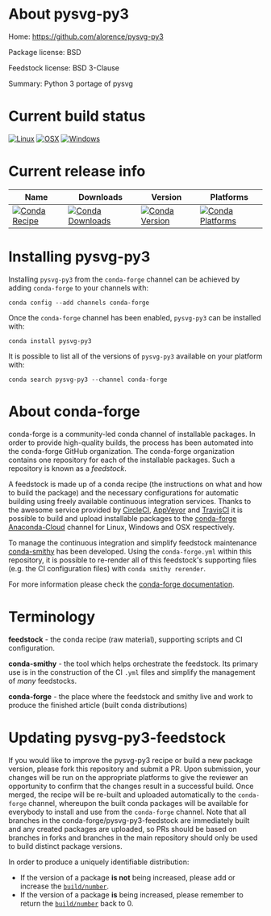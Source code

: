 About pysvg-py3
===============

Home: https://github.com/alorence/pysvg-py3

Package license: BSD

Feedstock license: BSD 3-Clause

Summary: Python 3 portage of pysvg



Current build status
====================

[![Linux](https://img.shields.io/circleci/project/github/conda-forge/pysvg-py3-feedstock/master.svg?label=Linux)](https://circleci.com/gh/conda-forge/pysvg-py3-feedstock)
[![OSX](https://img.shields.io/travis/conda-forge/pysvg-py3-feedstock/master.svg?label=macOS)](https://travis-ci.org/conda-forge/pysvg-py3-feedstock)
[![Windows](https://img.shields.io/appveyor/ci/conda-forge/pysvg-py3-feedstock/master.svg?label=Windows)](https://ci.appveyor.com/project/conda-forge/pysvg-py3-feedstock/branch/master)

Current release info
====================

| Name | Downloads | Version | Platforms |
| --- | --- | --- | --- |
| [![Conda Recipe](https://img.shields.io/badge/recipe-pysvg--py3-green.svg)](https://anaconda.org/conda-forge/pysvg-py3) | [![Conda Downloads](https://img.shields.io/conda/dn/conda-forge/pysvg-py3.svg)](https://anaconda.org/conda-forge/pysvg-py3) | [![Conda Version](https://img.shields.io/conda/vn/conda-forge/pysvg-py3.svg)](https://anaconda.org/conda-forge/pysvg-py3) | [![Conda Platforms](https://img.shields.io/conda/pn/conda-forge/pysvg-py3.svg)](https://anaconda.org/conda-forge/pysvg-py3) |

Installing pysvg-py3
====================

Installing `pysvg-py3` from the `conda-forge` channel can be achieved by adding `conda-forge` to your channels with:

```
conda config --add channels conda-forge
```

Once the `conda-forge` channel has been enabled, `pysvg-py3` can be installed with:

```
conda install pysvg-py3
```

It is possible to list all of the versions of `pysvg-py3` available on your platform with:

```
conda search pysvg-py3 --channel conda-forge
```


About conda-forge
=================

conda-forge is a community-led conda channel of installable packages.
In order to provide high-quality builds, the process has been automated into the
conda-forge GitHub organization. The conda-forge organization contains one repository
for each of the installable packages. Such a repository is known as a *feedstock*.

A feedstock is made up of a conda recipe (the instructions on what and how to build
the package) and the necessary configurations for automatic building using freely
available continuous integration services. Thanks to the awesome service provided by
[CircleCI](https://circleci.com/), [AppVeyor](https://www.appveyor.com/)
and [TravisCI](https://travis-ci.org/) it is possible to build and upload installable
packages to the [conda-forge](https://anaconda.org/conda-forge)
[Anaconda-Cloud](https://anaconda.org/) channel for Linux, Windows and OSX respectively.

To manage the continuous integration and simplify feedstock maintenance
[conda-smithy](https://github.com/conda-forge/conda-smithy) has been developed.
Using the ``conda-forge.yml`` within this repository, it is possible to re-render all of
this feedstock's supporting files (e.g. the CI configuration files) with ``conda smithy rerender``.

For more information please check the [conda-forge documentation](https://conda-forge.org/docs/).

Terminology
===========

**feedstock** - the conda recipe (raw material), supporting scripts and CI configuration.

**conda-smithy** - the tool which helps orchestrate the feedstock.
                   Its primary use is in the construction of the CI ``.yml`` files
                   and simplify the management of *many* feedstocks.

**conda-forge** - the place where the feedstock and smithy live and work to
                  produce the finished article (built conda distributions)


Updating pysvg-py3-feedstock
============================

If you would like to improve the pysvg-py3 recipe or build a new
package version, please fork this repository and submit a PR. Upon submission,
your changes will be run on the appropriate platforms to give the reviewer an
opportunity to confirm that the changes result in a successful build. Once
merged, the recipe will be re-built and uploaded automatically to the
`conda-forge` channel, whereupon the built conda packages will be available for
everybody to install and use from the `conda-forge` channel.
Note that all branches in the conda-forge/pysvg-py3-feedstock are
immediately built and any created packages are uploaded, so PRs should be based
on branches in forks and branches in the main repository should only be used to
build distinct package versions.

In order to produce a uniquely identifiable distribution:
 * If the version of a package **is not** being increased, please add or increase
   the [``build/number``](https://conda.io/docs/user-guide/tasks/build-packages/define-metadata.html#build-number-and-string).
 * If the version of a package **is** being increased, please remember to return
   the [``build/number``](https://conda.io/docs/user-guide/tasks/build-packages/define-metadata.html#build-number-and-string)
   back to 0.
